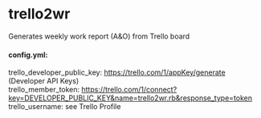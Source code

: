 trello2wr
=========

Generates weekly work report (A&amp;O) from Trello board

#### config.yml:  
trello_developer_public_key: https://trello.com/1/appKey/generate (Developer API Keys)  
trello_member_token: https://trello.com/1/connect?key=DEVELOPER_PUBLIC_KEY&name=trello2wr.rb&response_type=token  
trello_username: see Trello Profile

